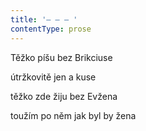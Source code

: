 ```yaml
---
title: '– – – '
contentType: prose
---
```


Těžko píšu bez Brikciuse

útržkovitě jen a kuse

těžko zde žiju bez Evžena

toužím po něm jak byl by žena
